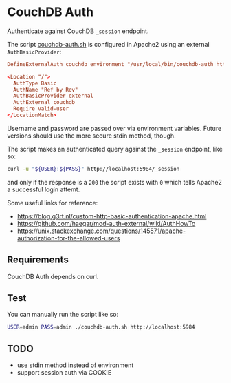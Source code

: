 # CouchDB Auth
Authenticate against CouchDB `_session` endpoint.

The script [couchdb-auth.sh](couchdb-auth.sh) is configured in Apache2 using an external `AuthBasicProvider`:

```conf
DefineExternalAuth couchdb environment "/usr/local/bin/couchdb-auth http://localhost:5984"

<Location "/">
  AuthType Basic
  AuthName "Ref by Rev"
  AuthBasicProvider external
  AuthExternal couchdb
  Require valid-user
</LocationMatch>
```

Username and password are passed over via environment variables. Future versions should use the more secure stdin method, though.

The script makes an authenticated query against the `_session` endpoint, like so:
```sh
curl -u "${USER}:${PASS}" http://localhost:5984/_session
```
and only if the response is a `200` the script exists with `0` which tells Apache2 a successful login attemt.

Some useful links for reference:
* https://blog.g3rt.nl/custom-http-basic-authentication-apache.html
* https://github.com/haegar/mod-auth-external/wiki/AuthHowTo 
* https://unix.stackexchange.com/questions/145571/apache-authorization-for-the-allowed-users


## Requirements
CouchDB Auth depends on curl.


## Test
You can manually run the script like so:
```sh
USER=admin PASS=admin ./couchdb-auth.sh http://localhost:5984
```


## TODO
- use stdin method instead of environment
- support session auth via COOKIE

